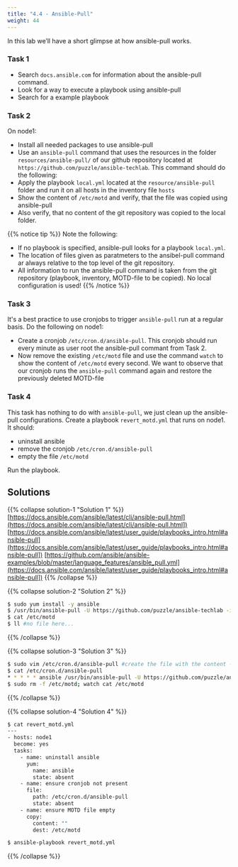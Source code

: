 ```yaml
---
title: "4.4 - Ansible-Pull"
weight: 44
---
```


In this lab we’ll have a short glimpse at how ansible-pull works.

### Task 1

  - Search `docs.ansible.com` for information about the ansible-pull command.
  - Look for a way to execute a playbook using ansible-pull
  - Search for a example playbook 

### Task 2

On node1:

  - Install all needed packages to use ansible-pull
  - Use an `ansible-pull` command that uses the resources in the folder `resources/ansible-pull/` of our github repository located at `https://github.com/puzzle/ansible-techlab`. This command should do the following:
  - Apply the playbook `local.yml` located at the `resource/ansible-pull` folder and run it on all hosts in the inventory file `hosts`
  - Show the content of `/etc/motd` and verify, that the file was copied using ansible-pull
  - Also verify, that no content of the git repository was copied to the local folder.

{{% notice tip %}}
Note the following:
 - If no playbook is specified, ansible-pull looks for a playbook `local.yml`.
 - The location of files given as paratmeters to the ansibel-pull command ar always relative to the top level of the git repository.
 - All information to run the ansible-pull command is taken from the git repository (playbook, inventory, MOTD-file to be copied). No local configuration is used!
{{% /notice %}}

### Task 3

It's a best practice to use cronjobs to trigger `ansible-pull` run at a regular basis. Do the following on node1:

  - Create a cronjob `/etc/cron.d/ansible-pull`. This cronjob should run every minute as user root the ansible-pull commant from Task 2.
  - Now remove the existing `/etc/motd` file and use the command `watch` to show the content of `/etc/motd` every second. We want to observe that our cronjob runs the `ansible-pull` command again and restore the previously deleted MOTD-file

### Task 4

This task has nothing to do with `ansible-pull`, we just clean up the ansible-pull configurations. Create a playbook `revert_motd.yml` that runs on node1. It should:
  
  - uninstall ansible
  - remove the cronjob `/etc/cron.d/ansible-pull`
  - empty the file `/etc/motd`

Run the playbook.


## Solutions

{{% collapse solution-1 "Solution 1" %}}
[https://docs.ansible.com/ansible/latest/cli/ansible-pull.html](https://docs.ansible.com/ansible/latest/cli/ansible-pull.html])
[https://docs.ansible.com/ansible/latest/user_guide/playbooks_intro.html#ansible-pull](https://docs.ansible.com/ansible/latest/user_guide/playbooks_intro.html#ansible-pull])
[https://github.com/ansible/ansible-examples/blob/master/language_features/ansible_pull.yml](https://docs.ansible.com/ansible/latest/user_guide/playbooks_intro.html#ansible-pull])
{{% /collapse %}}

{{% collapse solution-2 "Solution 2" %}}
```bash
$ sudo yum install -y ansible
$ /usr/bin/ansible-pull -U https://github.com/puzzle/ansible-techlab -i resources/ansible-pull/hosts resources/ansible-pull/local.yml
$ cat /etc/motd
$ ll #no file here...
```
{{% /collapse %}}

{{% collapse solution-3 "Solution 3" %}}
```bash
$ sudo vim /etc/cron.d/ansible-pull #create the file with the content ->
$ cat /etc/cron.d/ansible-pull 
* * * * * ansible /usr/bin/ansible-pull -U https://github.com/puzzle/ansible-techlab -i resources/ansible-pull/hosts resources/ansible-pull/local.yml
$ sudo rm -f /etc/motd; watch cat /etc/motd
```
{{% /collapse %}}

{{% collapse solution-4 "Solution 4" %}}
```bash
$ cat revert_motd.yml
---
- hosts: node1
  become: yes
  tasks:
    - name: uninstall ansible
      yum:
        name: ansible
        state: absent
    - name: ensure cronjob not present
      file:
        path: /etc/cron.d/ansible-pull
        state: absent
    - name: ensure MOTD file empty
      copy:
        content: ""
        dest: /etc/motd

$ ansible-playbook revert_motd.yml
```
{{% /collapse %}}
